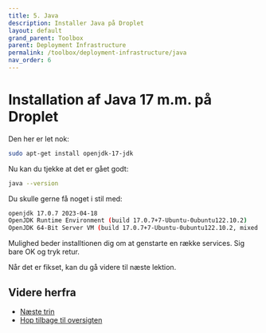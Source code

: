 ```yaml
---
title: 5. Java
description: Installer Java på Droplet
layout: default
grand_parent: Toolbox
parent: Deployment Infrastructure
permalink: /toolbox/deployment-infrastructure/java
nav_order: 6
---
```


# Installation af Java 17 m.m. på Droplet

Den her er let nok:

```bash
sudo apt-get install openjdk-17-jdk
```

Nu kan du tjekke at det er gået godt:

```bash
java --version
```

Du skulle gerne få noget i stil med:

```bash
openjdk 17.0.7 2023-04-18
OpenJDK Runtime Environment (build 17.0.7+7-Ubuntu-0ubuntu122.10.2)
OpenJDK 64-Bit Server VM (build 17.0.7+7-Ubuntu-0ubuntu122.10.2, mixed mode, sharing)
```

Mulighed beder installtionen dig om at genstarte en række services. Sig bare OK og tryk retur.

Når det er fikset, kan du gå videre til næste lektion.

## Videre herfra

- [Næste trin](./postgres_setup.md)
- [Hop tilbage til oversigten](./README.md)
